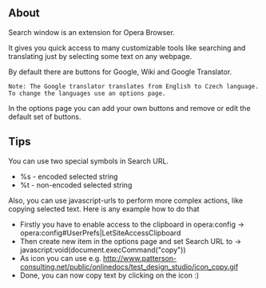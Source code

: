 ## About

Search window is an extension for Opera Browser.

It gives you quick access to many customizable tools like searching and translating just by selecting some text on any webpage.

By default there are buttons for Google, Wiki and Google Translator.

```
Note: The Google translator translates from English to Czech language. To change the languages use an options page.
```

In the options page you can add your own buttons and remove or edit the default set of buttons.


## Tips

You can use two special symbols in Search URL.

  * %s - encoded selected string
  * %t - non-encoded selected string

Also, you can use javascript-urls to perform more complex actions, like copying selected text. Here is any example how to do that

  * Firstly you have to enable access to the clipboard in opera:config -> opera:config#UserPrefs|LetSiteAccessClipboard
  * Then create new item in the options page and set Search URL to -> javascript:void(document.execCommand("copy"))
  * As icon you can use e.g. http://www.patterson-consulting.net/public/onlinedocs/test_design_studio/icon_copy.gif
  * Done, you can now copy text by clicking on the icon :)